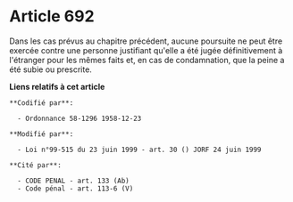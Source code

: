 # Article 692

Dans les cas prévus au chapitre précédent, aucune poursuite ne peut être exercée contre une personne justifiant qu'elle a été
jugée définitivement à l'étranger pour les mêmes faits et, en cas de condamnation, que la peine a été subie ou prescrite.

**Liens relatifs à cet article**

	**Codifié par**:

	  - Ordonnance 58-1296 1958-12-23

	**Modifié par**:

	  - Loi n°99-515 du 23 juin 1999 - art. 30 () JORF 24 juin 1999

	**Cité par**:

	  - CODE PENAL - art. 133 (Ab)
	  - Code pénal - art. 113-6 (V)
